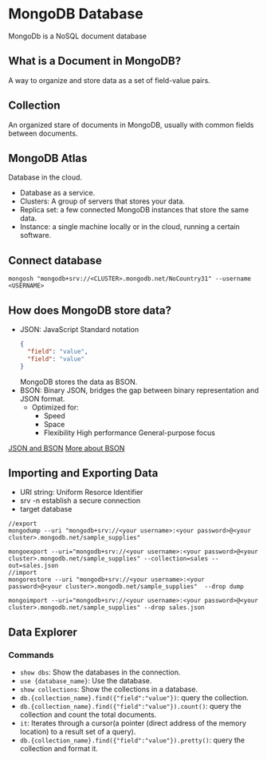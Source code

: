 # MongoDB Database

MongoDb is a NoSQL document database

## What is a Document in MongoDB?

A way to organize and store data as a set of field-value pairs.

## Collection

An organized stare of documents in MongoDB, usually with common fields between documents.

## MongoDB Atlas

Database in the cloud.

- Database as a service.
- Clusters: A group of servers that stores your data.
- Replica set: a few connected MongoDB instances that store the same data.
- Instance: a single machine locally or in the cloud, running a certain software.

## Connect database

```
mongosh "mongodb+srv://<CLUSTER>.mongodb.net/NoCountry31" --username <USERNAME>
```

## How does MongoDB store data?

- JSON: JavaScript Standard notation
  ```json
  {
    "field": "value",
    "field": "value"
  }
  ```
  MongoDB stores the data as BSON.
- BSON: Binary JSON, bridges the gap between binary representation and JSON format.
  - Optimized for:
    - Speed
    - Space
    - Flexibility
      High performance
      General-purpose focus

[JSON and BSON](https://www.mongodb.com/json-and-bson)
[More about BSON](http://bsonspec.org/)

## Importing and Exporting Data

- URI string: Uniform Resorce Identifier
- srv -n establish a secure connection
- target database

```shell
//export
mongodump --uri "mongodb+srv://<your username>:<your password>@<your cluster>.mongodb.net/sample_supplies"

mongoexport --uri="mongodb+srv://<your username>:<your password>@<your cluster>.mongodb.net/sample_supplies" --collection=sales --out=sales.json
//import
mongorestore --uri "mongodb+srv://<your username>:<your password>@<your cluster>.mongodb.net/sample_supplies"  --drop dump

mongoimport --uri="mongodb+srv://<your username>:<your password>@<your cluster>.mongodb.net/sample_supplies" --drop sales.json
```

## Data Explorer

### Commands

- `show dbs`: Show the databases in the connection.
- `use {database_name}`: Use the database.
- `show collections`: Show the collections in a database.
- `db.{collection_name}.find({"field":"value"})`: query the collection.
- `db.{collection_name}.find({"field":"value"}).count()`: query the collection and count the total documents.
- `it`: Iterates through a cursor(a pointer (direct address of the memory location) to a result set of a query).
- `db.{collection_name}.find({"field":"value"}).pretty()`: query the collection and format it.
